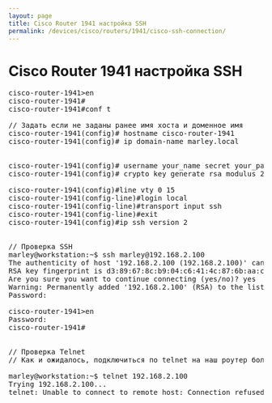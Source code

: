 ```yaml
---
layout: page
title: Cisco Router 1941 настройка SSH
permalink: /devices/cisco/routers/1941/cisco-ssh-connection/
---
```


# Cisco Router 1941 настройка SSH

<pre>
cisco-router-1941>en
cisco-router-1941#
cisco-router-1941#conf t

// Задать если не заданы ранее имя хоста и доменное имя
cisco-router-1941(config)# hostname cisco-router-1941
cisco-router-1941(config)# ip domain-name marley.local


cisco-router-1941(config)# username your_name secret your_pass
cisco-router-1941(config)# crypto key generate rsa modulus 2048

cisco-router-1941(config)#line vty 0 15
cisco-router-1941(config-line)#login local
cisco-router-1941(config-line)#transport input ssh
cisco-router-1941(config-line)#exit
cisco-router-1941(config)#ip ssh version 2


// Проверка SSH
marley@workstation:~$ ssh marley@192.168.2.100
The authenticity of host '192.168.2.100 (192.168.2.100)' can't be established.
RSA key fingerprint is d3:89:67:8c:b9:04:c6:41:4c:87:6b:aa:c1:7f:77:e1.
Are you sure you want to continue connecting (yes/no)? yes
Warning: Permanently added '192.168.2.100' (RSA) to the list of known hosts.
Password:

cisco-router-1941>en
Password:
cisco-router-1941#


// Проверка Telnet
// Как и ожидалось, подключиться по telnet на наш роутер больше нельзя

marley@workstation:~$ telnet 192.168.2.100
Trying 192.168.2.100...
telnet: Unable to connect to remote host: Connection refused
</pre>

